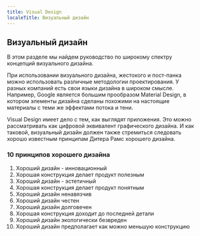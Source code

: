 ```yaml
---
title: Visual Design
localeTitle: Визуальный дизайн
---
```

## Визуальный дизайн

В этом разделе мы найдем руководство по широкому спектру концепций визуального дизайна.

При использовании визуального дизайна, жестокого и пост-панка можно использовать различные методологии проектирования. У разных компаний есть свои языки дизайна в широком смысле. Например, Google является большим прообразом Material Design, в котором элементы дизайна сделаны похожими на настоящие материалы с теми же эффектами потока и тени.

Visual Design имеет дело с тем, как выглядят приложения. Это можно рассматривать как цифровой эквивалент графического дизайна. И как таковой, визуальный дизайн должен также стремиться следовать хорошо известным принципам Дитера Рамс хорошего дизайна.

### 10 принципов хорошего дизайна

1.  Хороший дизайн - инновационный
2.  Хорошая конструкция делает продукт полезным
3.  Хороший дизайн - эстетичный
4.  Хорошая конструкция делает продукт понятным
5.  Хороший дизайн ненавязчив
6.  Хороший дизайн честен
7.  Хороший дизайн долговечен
8.  Хорошая конструкция доходит до последней детали
9.  Хороший дизайн экологически безвреден
10.  Хороший дизайн предполагает как можно меньшую конструкцию